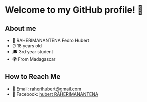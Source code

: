 # Welcome to my GitHub profile! 👋

## About me
  - 👤 RAHERIMANANTENA Fedro Hubert
  - ⏰ 18 years old
  - 🎓 3rd year student
  - 🌍 From Madagascar

## How to Reach Me
  - 💬 Email: [raherihubert@gmail.com](mailto:raherihubert@gmail.com)
  - 📘 Facebook: [hubert RAHERIMANANTENA](https://www.facebook.com/hubert.raherimanantena/)
